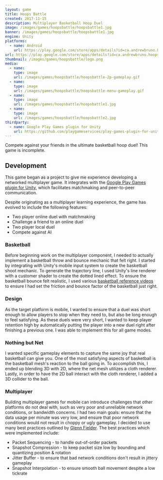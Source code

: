 ```yaml
---
layout: game
title: Hoops Battle
created: 2017-11-15
description: Multiplayer Basketball Hoop Duel
image: /images/games/hoopsbattle/hoopsbattle1.jpg
banner: /images/games/hoopsbattle/hoopsbattle1.jpg
engine: Unity
platforms:
  - name: Android
    url: https://play.google.com/store/apps/details?id=ca.andrewbruno.hoopsbattle
url: https://play.google.com/store/apps/details?id=ca.andrewbruno.hoopsbattle
thumbnail: /images/games/hoopsbattle/logo.png
media:
  - name:
    type: image
    url: /images/games/hoopsbattle/hoopsbattle-2p-gameplay.gif
  - name:
    type: image
    url: /images/games/hoopsbattle/hoopsbattle-menu-gameplay.gif
  - name: 
    type: image
    url: /images/games/hoopsbattle/hoopsbattle1.jpg
  - name: 
    type: image
    url: /images/games/hoopsbattle/hoopsbattle2.jpg
thirdparty:
  - name: Google Play Games plugin for Unity
    url: https://github.com/playgameservices/play-games-plugin-for-unity
---
```


Compete against your friends in the ultimate basketball hoop duel! This game is incomplete.

## Development ##

This game began as a project to give me experience developing a networked multiplayer game. It integrates with the [Google Play Games plugin for Unity](https://github.com/playgameservices/play-games-plugin-for-unity), which facilitates matchmaking and peer-to-peer communication.

Despite originating as a multiplayer learning experience, the game has evolved to include the following features:
- Two player online duel with matchmaking
- Challenge a friend to an online duel
- Two player local duel
- Compete against AI

### Basketball ###

Before beginning work on the multiplayer component, I needed to actually implement a basketball throw and bounce mechanic that felt right. I started by integrating with Unity's mobile input system to create the basketball shoot mechanic. To generate the trajectory line, I used Unity's line renderer with a customer shader to create the dotted lined effect. To ensure the basketball bounce felt realistic, I used various [basketball reference videos](https://www.youtube.com/watch?v=ZvgJ7mVxeg0) to ensure I had set the friction and bounce factor of the basketball just right.

### Design ###

As the target platform is mobile, I wanted to ensure that a duel was short enough to allow players to stop when they need to, but also be long enough to feel satisfying. As these duels were very short, I wanted to keep player retention high by automatically putting the player into a new duel right after finishing a previous one. I was able to implement this for all game modes.

### Nothing but Net ###

I wanted specific gameplay elements to capture the same joy that real basketball can give you. One of the most satisfying aspects of basketball is the basketball mesh's reaction to the ball going in. To accomplish this, I ended up blending 3D with 2D, where the net mesh utilizes a cloth renderer. Lastly, in order to have the 2D ball interact with the cloth renderer, I added a 3D collider to the ball.

### Multiplayer ###

Building multiplayer games for mobile can introduce challenges that other platforms do not deal with, such as very poor and unreliable network conditions, or bandwidth concerns. I had two main goals: ensure that the data usage per minute was very low, and ensure that poor network conditions would not result in choppy or ugly gameplay. I decided to use many best practices outlined by [Glenn Fielder](https://gafferongames.com). The best practices which were implemented include:
- Packet Sequencing - to handle out-of-order packets
- Snapshot Compression - to keep packet size low by bounding and quantizing position & rotation
- Jitter Buffer - to ensure that bad network conditions don't result in jittery gameplay
- Snapshot Interpolation - to ensure smooth ball movement despite a low tickrate